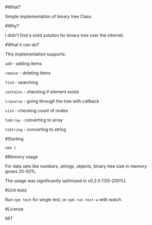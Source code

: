 #What?

Simple implementation of binary tree Class.

#Why?

I didn't find a solid solution for binary tree over the internet.
 
#What it can do?

This implementation supports:

`add` - adding items

`remove` - deleting items

`find` - searching

`contains` - checking if element exists

`traverse` - going through the tree with callback

`size` - checking count of nodes

`toArray` - converting to array

`toString` - converting to string

#Starting

`npm i`

#Memory usage

For data sets like numbers, strings, objects, binary tree size in memory grows 20-50%.

The usage was significantly optimized in v0.2.0 (125-200%).

#Unit tests

Run `npm test` for single test, or `npm run test-w` with watch.

#License 

MIT